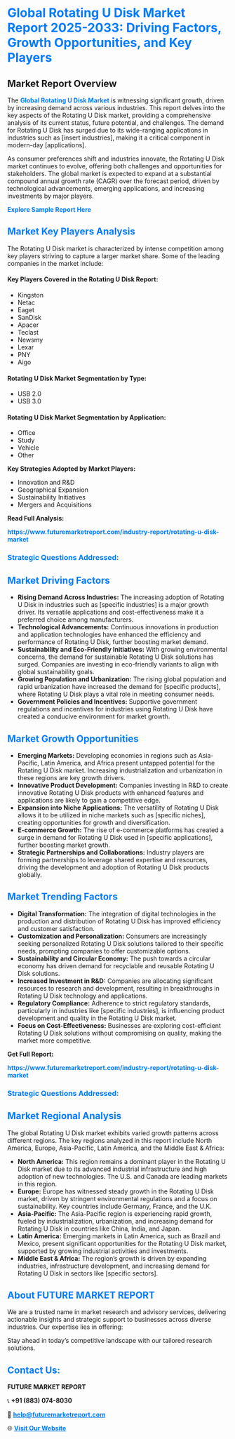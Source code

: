 <h1 style="color: #007BFF;">Global Rotating U Disk Market Report 2025-2033: Driving Factors, Growth Opportunities, and Key Players</h1>

<section id="overview">
<h2>Market Report Overview</h2>
<p>The <a href="https://www.futuremarketreport.com/industry-report/rotating-u-disk-market" style="color: #007BFF; text-decoration: none;"><strong>Global Rotating U Disk Market</strong></a> is witnessing significant growth, driven by increasing demand across various industries. This report delves into the key aspects of the Rotating U Disk market, providing a comprehensive analysis of its current status, future potential, and challenges. The demand for Rotating U Disk has surged due to its wide-ranging applications in industries such as [insert industries], making it a critical component in modern-day [applications].</p>
<p>As consumer preferences shift and industries innovate, the Rotating U Disk market continues to evolve, offering both challenges and opportunities for stakeholders. The global market is expected to expand at a substantial compound annual growth rate (CAGR) over the forecast period, driven by technological advancements, emerging applications, and increasing investments by major players.</p>
</section>

<section id="overview">
<p><a href="https://www.futuremarketreport.com/request-sample/reportId=81666" style="color: #007BFF; text-decoration: none;"><strong>Explore Sample Report Here</strong></a></p>
</section>

<section id="key-players">
<h2 style="color: #007BFF;">Market Key Players Analysis</h2>
<p>The Rotating U Disk market is characterized by intense competition among key players striving to capture a larger market share. Some of the leading companies in the market include:</p>
<h4>Key Players Covered in the Rotating U Disk Report:</h4>
<ul><li>Kingston</li><li>Netac</li><li>Eaget</li><li>SanDisk</li><li>Apacer</li><li>Teclast</li><li>Newsmy</li><li>Lexar</li><li>PNY</li><li>Aigo</li></ul>
<h4>Rotating U Disk Market Segmentation by Type:</h4>
<ul><li>USB 2.0</li><li>USB 3.0</li></ul>

<h4>Rotating U Disk Market Segmentation by Application:</h4>
<ul><li>Office</li><li>Study</li><li>Vehicle</li><li>Other</li></ul>
<p><strong>Key Strategies Adopted by Market Players:</strong></p>
<ul>
<li>Innovation and R&D</li>
<li>Geographical Expansion</li>
<li>Sustainability Initiatives</li>
<li>Mergers and Acquisitions</li>
</ul>
</section>

<section>
<p><strong>Read Full Analysis: </strong></p><a href="https://www.futuremarketreport.com/industry-report/rotating-u-disk-market" style="color: #007BFF; text-decoration: none;"><strong>https://www.futuremarketreport.com/industry-report/rotating-u-disk-market</strong></a>
<h3 style="color: #007BFF;">Strategic Questions Addressed:</h3>
</section>

<section id="driving-factors">
<h2 style="color: #007BFF;">Market Driving Factors</h2>
<ul>
<li><strong>Rising Demand Across Industries:</strong> The increasing adoption of Rotating U Disk in industries such as [specific industries] is a major growth driver. Its versatile applications and cost-effectiveness make it a preferred choice among manufacturers.</li>
<li><strong>Technological Advancements:</strong> Continuous innovations in production and application technologies have enhanced the efficiency and performance of Rotating U Disk, further boosting market demand.</li>
<li><strong>Sustainability and Eco-Friendly Initiatives:</strong> With growing environmental concerns, the demand for sustainable Rotating U Disk solutions has surged. Companies are investing in eco-friendly variants to align with global sustainability goals.</li>
<li><strong>Growing Population and Urbanization:</strong> The rising global population and rapid urbanization have increased the demand for [specific products], where Rotating U Disk plays a vital role in meeting consumer needs.</li>
<li><strong>Government Policies and Incentives:</strong> Supportive government regulations and incentives for industries using Rotating U Disk have created a conducive environment for market growth.</li>
</ul>
</section>

<section id="growth-opportunities">
<h2 style="color: #007BFF;">Market Growth Opportunities</h2>
<ul>
<li><strong>Emerging Markets:</strong> Developing economies in regions such as Asia-Pacific, Latin America, and Africa present untapped potential for the Rotating U Disk market. Increasing industrialization and urbanization in these regions are key growth drivers.</li>
<li><strong>Innovative Product Development:</strong> Companies investing in R&D to create innovative Rotating U Disk products with enhanced features and applications are likely to gain a competitive edge.</li>
<li><strong>Expansion into Niche Applications:</strong> The versatility of Rotating U Disk allows it to be utilized in niche markets such as [specific niches], creating opportunities for growth and diversification.</li>
<li><strong>E-commerce Growth:</strong> The rise of e-commerce platforms has created a surge in demand for Rotating U Disk used in [specific applications], further boosting market growth.</li>
<li><strong>Strategic Partnerships and Collaborations:</strong> Industry players are forming partnerships to leverage shared expertise and resources, driving the development and adoption of Rotating U Disk products globally.</li>
</ul>
</section>

<section id="trending-factors">
<h2 style="color: #007BFF;">Market Trending Factors</h2>
<ul>
<li><strong>Digital Transformation:</strong> The integration of digital technologies in the production and distribution of Rotating U Disk has improved efficiency and customer satisfaction.</li>
<li><strong>Customization and Personalization:</strong> Consumers are increasingly seeking personalized Rotating U Disk solutions tailored to their specific needs, prompting companies to offer customizable options.</li>
<li><strong>Sustainability and Circular Economy:</strong> The push towards a circular economy has driven demand for recyclable and reusable Rotating U Disk solutions.</li>
<li><strong>Increased Investment in R&D:</strong> Companies are allocating significant resources to research and development, resulting in breakthroughs in Rotating U Disk technology and applications.</li>
<li><strong>Regulatory Compliance:</strong> Adherence to strict regulatory standards, particularly in industries like [specific industries], is influencing product development and quality in the Rotating U Disk market.</li>
<li><strong>Focus on Cost-Effectiveness:</strong> Businesses are exploring cost-efficient Rotating U Disk solutions without compromising on quality, making the market more competitive.</li>
</ul>
</section>

<section>
<p><strong>Get Full Report: </strong></p><a href="https://www.futuremarketreport.com/industry-report/rotating-u-disk-market" style="color: #007BFF; text-decoration: none;"><strong>https://www.futuremarketreport.com/industry-report/rotating-u-disk-market</strong></a>
<h3 style="color: #007BFF;">Strategic Questions Addressed:</h3>
</section>


<section id="regional-analysis">
<h2 style="color: #007BFF;">Market Regional Analysis</h2>
<p>The global Rotating U Disk market exhibits varied growth patterns across different regions. The key regions analyzed in this report include North America, Europe, Asia-Pacific, Latin America, and the Middle East & Africa:</p>
<ul>
<li><strong>North America:</strong> This region remains a dominant player in the Rotating U Disk market due to its advanced industrial infrastructure and high adoption of new technologies. The U.S. and Canada are leading markets in this region.</li>
<li><strong>Europe:</strong> Europe has witnessed steady growth in the Rotating U Disk market, driven by stringent environmental regulations and a focus on sustainability. Key countries include Germany, France, and the U.K.</li>
<li><strong>Asia-Pacific:</strong> The Asia-Pacific region is experiencing rapid growth, fueled by industrialization, urbanization, and increasing demand for Rotating U Disk in countries like China, India, and Japan.</li>
<li><strong>Latin America:</strong> Emerging markets in Latin America, such as Brazil and Mexico, present significant opportunities for the Rotating U Disk market, supported by growing industrial activities and investments.</li>
<li><strong>Middle East & Africa:</strong> The region’s growth is driven by expanding industries, infrastructure development, and increasing demand for Rotating U Disk in sectors like [specific sectors].</li>
</ul>
</section>

<footer>
<h2 style="color: #007BFF;">About FUTURE MARKET REPORT</h2>
<p>We are a trusted name in market research and advisory services, delivering actionable insights and strategic support to businesses across diverse industries. Our expertise lies in offering:</p>

<p>Stay ahead in today’s competitive landscape with our tailored research solutions.</p>

<h2 style="color: #007BFF;">Contact Us:</h2>
<p><strong>FUTURE MARKET REPORT</strong></p>
<p>📞 <strong>+91 (883) 074-8030</strong></p>
<p>📧 <strong><a href="mailto:help@futuremarketreport.com" style="color: #007BFF;">help@futuremarketreport.com</a></strong></p>
<p>🌐 <strong><a href="https://www.futuremarketreport.com/" style="color: #007BFF;">Visit Our Website</a></strong></p>
</footer>